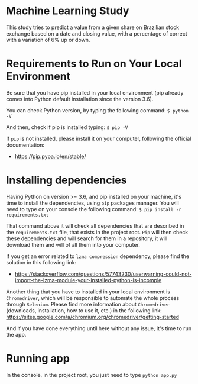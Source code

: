 
# Machine Learning Study
This study tries to predict a value from a given share on Brazilian stock exchange based on a date and closing value, with a percentage of correct with a variation of 6% up or down.

# Requirements to Run on Your Local Environment
Be sure that you have pip installed in your local environment (pip already comes into Python default installation since the version 3.6).

You can check Python version, by typing the following command:
`$ python -V`

And then, check if pip is installed typing:
`$ pip -V`

If `pip` is not installed, please install it on your computer, following the official documentation:
 - https://pip.pypa.io/en/stable/


# Installing dependencies
Having Python on version >= 3.6, and pip installed on your machine, it's time to install the dependencies, using `pip` packages manager. You will need to type on your console the following command:
`$ pip install -r requirements.txt`

That command above it will check all dependencies that are described in the `requirements.txt` file, that exists in the project root. `Pip` will then check these dependencies and will search for them in a repository, it will download them and will of all them into your computer.

If you get an error related to `lzma compression` dependency, please find the solution in this following link: 
 - https://stackoverflow.com/questions/57743230/userwarning-could-not-import-the-lzma-module-your-installed-python-is-incomple

Another thing that you have to installed in your local environment is `Chromedriver`, which will be responsible to automate the whole process through `Selenium`. Please find more information about `Chromedriver` (downloads, installation, how to use it, etc.) in the following link: https://sites.google.com/a/chromium.org/chromedriver/getting-started

And if you have done everything until here without any issue, it's time to run the app.

# Running app

In the console, in the project root, you just need to type `python app.py`
